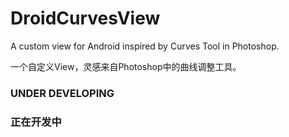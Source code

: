 # DroidCurvesView
A custom view for Android inspired by Curves Tool in Photoshop.

一个自定义View，灵感来自Photoshop中的曲线调整工具。

### UNDER DEVELOPING
### 正在开发中